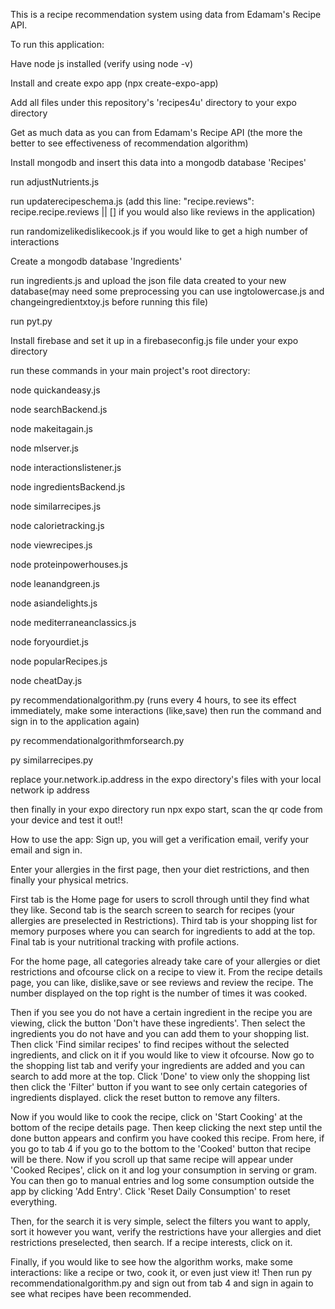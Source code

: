 This is a recipe recommendation system using data from Edamam's Recipe API.


To run this application:

Have node js installed (verify using node -v)

Install and create expo app (npx create-expo-app)

Add all files under this repository's 'recipes4u' directory to your expo directory

Get as much data as you can from Edamam's Recipe API (the more the better to see effectiveness of recommendation algorithm)

Install mongodb and insert this data into a mongodb database 'Recipes'

run adjustNutrients.js

run updaterecipeschema.js (add this line: "recipe.reviews": recipe.recipe.reviews || [] if you would also like reviews in the application)

run randomizelikedislikecook.js if you would like to get a high number of interactions

Create a mongodb database 'Ingredients'

run ingredients.js and upload the json file data created to your new database(may need some preprocessing you can use ingtolowercase.js and changeingredientxtoy.js before running this file) 

run pyt.py

Install firebase and set it up in a firebaseconfig.js file under your expo directory


run these commands in your main project's root directory:

node quickandeasy.js

node searchBackend.js

node makeitagain.js

node mlserver.js

node interactionslistener.js

node ingredientsBackend.js

node similarrecipes.js

node calorietracking.js

node viewrecipes.js

node proteinpowerhouses.js

node leanandgreen.js

node asiandelights.js

node mediterraneanclassics.js

node foryourdiet.js

node popularRecipes.js

node cheatDay.js

py recommendationalgorithm.py (runs every 4 hours, to see its effect immediately, make some interactions (like,save) then run the command and sign in to the application again)

py recommendationalgorithmforsearch.py

py similarrecipes.py


replace your.network.ip.address in the expo directory's files with your local network ip address

then finally in your expo directory run npx expo start, 
scan the qr code from your device and test it out!!

How to use the app:
Sign up, you will get a verification email, verify your email and sign in.

Enter your allergies in the first page, then your diet restrictions, and then finally your physical metrics.

First tab is the Home page for users to scroll through until they find what they like. Second tab is the search screen to search for recipes (your allergies are preselected in Restrictions). Third tab is your shopping list for memory purposes where you can search for ingredients to add at the top. Final tab is your nutritional tracking with profile actions.

For the home page, all categories already take care of your allergies or diet restrictions and ofcourse click on a recipe to view it. From the recipe details page, you can like, dislike,save or see reviews and review the recipe. The number displayed on the top right is the number of times it was cooked. 

Then if you see you do not have a certain ingredient in the recipe you are viewing, click the button 'Don't have these ingredients'. Then select the ingredients you do not have and you can add them to your shopping list. Then click 'Find similar recipes' to find recipes without the selected ingredients, and click on it if you would like to view it ofcourse. Now go to the shopping list tab and verify your ingredients are added and you can search to add more at the top. Click 'Done' to view only the shopping list then click the 'Filter' button if you want to see only certain categories of ingredients displayed. click the reset button to remove any filters.

Now if you would like to cook the recipe, click on 'Start Cooking' at the bottom of the recipe details page. Then keep clicking the next step until the done button appears and confirm you have cooked this recipe. From here, if you go to tab 4 if you go to the bottom to the 'Cooked' button that recipe will be there. Now if you scroll up that same recipe will appear under 'Cooked Recipes', click on it and log your consumption in serving or gram. You can then go to manual entries and log some consumption outside the app by clicking 'Add Entry'. Click 'Reset Daily Consumption' to reset everything.

Then, for the search it is very simple, select the filters you want to apply, sort it however you want, verify the restrictions have your allergies and diet restrictions preselected, then search. If a recipe interests, click on it.

Finally, if you would like to see how the algorithm works, make some interactions: like a recipe or two, cook it, or even just view it! Then run py recommendationalgorithm.py and sign out from tab 4 and sign in again to see what recipes have been recommended.
